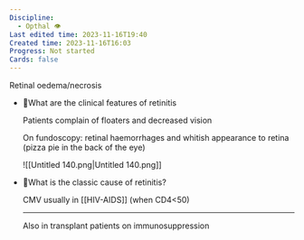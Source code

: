 ```yaml
---
Discipline:
  - Opthal 👁
Last edited time: 2023-11-16T19:40
Created time: 2023-11-16T16:03
Progress: Not started
Cards: false
---
```

Retinal oedema/necrosis
- 🍒What are the clinical features of retinitis
    
    Patients complain of floaters and decreased vision
    
    On fundoscopy: retinal haemorrhages and whitish appearance to retina (pizza pie in the back of the eye)
    
    ![[Untitled 140.png|Untitled 140.png]]
    
- 🍒What is the classic cause of retinitis?
    
    CMV usually in [[HIV-AIDS]] (when CD4<50)
    
    ---
    
    Also in transplant patients on immunosuppression
